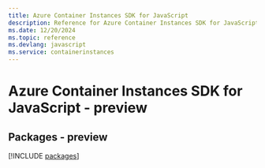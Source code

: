 ```yaml
---
title: Azure Container Instances SDK for JavaScript
description: Reference for Azure Container Instances SDK for JavaScript
ms.date: 12/20/2024
ms.topic: reference
ms.devlang: javascript
ms.service: containerinstances
---
```

# Azure Container Instances SDK for JavaScript - preview
## Packages - preview
[!INCLUDE [packages](container-instances-index.md)]
